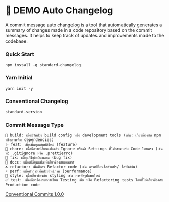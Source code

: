 # 🎉 DEMO Auto Changelog
A commit message auto changelog is a tool that automatically generates a summary of changes made in a code repository based on the commit messages. It helps to keep track of updates and improvements made to the codebase.

### Quick Start
```
npm install -g standard-changelog
```

### Yarn Initial
```
yarn init -y
```

### Conventional Changelog
```
standard-version
```

### Commit Message Type
```
👷 build: เมื่อปรับปรุง build config หรือ development tools (เช่น: เกี่ยวข้องกับ npm หรือการเพิ่ม dependencies)
✨ feat: เมื่อเพิ่มคุณสมบัติใหม่ (feature)
🔧 chore: เมื่อมีการเปลี่ยนแปลงค่า Ignore หรือค่า Settings ที่ไม่กระทบกับ Code โดยตรง (เช่นที่: .gitignore หรือ .prettierrc)
🐛 fix: เมื่อแก้ไขข้อผิดพลาด (bug fix)
📝 docs: เมื่อเปลี่ยนแปลงที่เกี่ยวข้องกับเอกสาร
♻️ refactor: เมื่อมีการ Refactor code (เช่น การเปลี่ยนชื่อตัวแปร/ ชื่อฟังก์ชัน)
⚡️ perf: เมื่อทำการเพิ่มประสิทธิภาพ (performance)
💄 style: เมื่อเกี่ยวข้องกับ styling เช่น การจัดรูปแบบใหม่
✅ test: เมื่อเกี่ยวข้องกับการเขียน Testing เพิ่ม หรือ Refactoring tests โดยที่ไม่เกี่ยวข้องกับ Production code
```

[Conventional Commits 1.0.0](https://www.conventionalcommits.org/en/v1.0.0/)